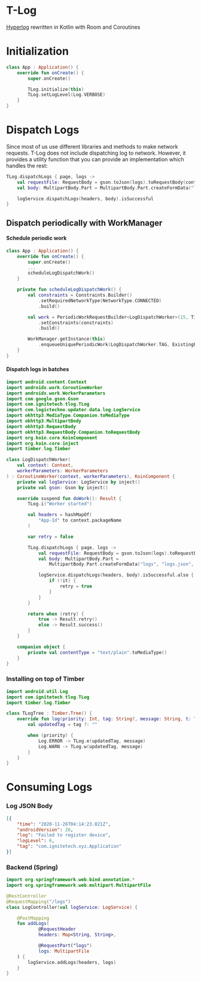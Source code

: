 # T-Log
[Hyperlog](https://github.com/hypertrack/hyperlog-android) rewritten in Kotlin with Room and Coroutines

# Initialization
```kotlin
class App : Application() {
    override fun onCreate() {
        super.onCreate()

        TLog.initialize(this)
        TLog.setLogLevel(Log.VERBOSE)
    }
}
```

# Dispatch Logs
Since most of us use different libraries and methods to make network requests. T-Log does not include dispatching log to network. However, it provides a utility function that you can provide an implementation which handles the rest:
```kotlin
TLog.dispatchLogs { page, logs ->
    val requestFile: RequestBody = gson.toJson(logs).toRequestBody(contentType)
    val body: MultipartBody.Part = MultipartBody.Part.createFormData("logs", "logs.json", requestFile)

    logService.dispatchLogs(headers, body).isSuccessful
}
```

## Dispatch periodically with WorkManager
#### Schedule periodic work
```kotlin
class App : Application() {
    override fun onCreate() {
        super.onCreate()
        ...
        scheduleLogDispatchWork()
    }

    private fun scheduleLogDispatchWork() {
        val constraints = Constraints.Builder()
            .setRequiredNetworkType(NetworkType.CONNECTED)
            .build()

        val work = PeriodicWorkRequestBuilder<LogDispatchWorker>(15, TimeUnit.MINUTES)
            .setConstraints(constraints)
            .build()

        WorkManager.getInstance(this)
            .enqueueUniquePeriodicWork(LogDispatchWorker.TAG, ExistingPeriodicWorkPolicy.KEEP, work)
    }
}
```

#### Dispatch logs in batches
```kotlin
import android.content.Context
import androidx.work.CoroutineWorker
import androidx.work.WorkerParameters
import com.google.gson.Gson
import com.ignitetech.tlog.TLog
import com.logictechno.updater.data.log.LogService
import okhttp3.MediaType.Companion.toMediaType
import okhttp3.MultipartBody
import okhttp3.RequestBody
import okhttp3.RequestBody.Companion.toRequestBody
import org.koin.core.KoinComponent
import org.koin.core.inject
import timber.log.Timber

class LogDispatchWorker(
    val context: Context,
    workerParameters: WorkerParameters
) : CoroutineWorker(context, workerParameters), KoinComponent {
    private val logService: LogService by inject()
    private val gson: Gson by inject()

    override suspend fun doWork(): Result {
        TLog.i("Worker started")

        val headers = hashMapOf(
            "App-Id" to context.packageName
        )

        var retry = false

        TLog.dispatchLogs { page, logs ->
            val requestFile: RequestBody = gson.toJson(logs).toRequestBody(contentType)
            val body: MultipartBody.Part =
                MultipartBody.Part.createFormData("logs", "logs.json", requestFile)

            logService.dispatchLogs(headers, body).isSuccessful.also {
                if (!it) {
                    retry = true
                }
            }
        }

        return when (retry) {
            true -> Result.retry()
            else -> Result.success()
        }
    }

    companion object {
        private val contentType = "text/plain".toMediaType()
    }
}
```

### Installing on top of Timber
```kotlin
import android.util.Log
import com.ignitetech.tlog.TLog
import timber.log.Timber

class TLogTree : Timber.Tree() {
    override fun log(priority: Int, tag: String?, message: String, t: Throwable?) {
        val updatedTag = tag ?: ""

        when (priority) {
            Log.ERROR -> TLog.e(updatedTag, message)
            Log.WARN -> TLog.w(updatedTag, message)
        }
    }
}
```

# Consuming Logs
### Log JSON Body
```json
[{
	"time": "2020-11-26T04:14:23.021Z",
	"androidVersion": 26,
	"log": "Failed to register device",
	"logLevel": 6,
	"tag": "com.ignitetech.xyz.Application"
}]
```

### Backend (Spring)
```kotlin
import org.springframework.web.bind.annotation.*
import org.springframework.web.multipart.MultipartFile

@RestController
@RequestMapping("/logs")
class LogController(val logService: LogService) {

    @PostMapping
    fun addLogs(
            @RequestHeader
            headers: Map<String, String>,

            @RequestPart("logs")
            logs: MultipartFile
    ) {
        logService.addLogs(headers, logs)
    }
}
```